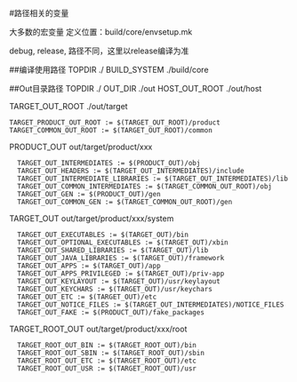 

#路径相关的变量

大多数的宏变量 定义位置：build/core/envsetup.mk

debug, release, 路径不同，这里以release编译为准


##编译使用路径
TOPDIR  ./
BUILD_SYSTEM  ./build/core


##Out目录路径
TOPDIR ./
OUT_DIR ./out
HOST_OUT_ROOT    ./out/host

TARGET_OUT_ROOT  ./out/target

    TARGET_PRODUCT_OUT_ROOT := $(TARGET_OUT_ROOT)/product
    TARGET_COMMON_OUT_ROOT := $(TARGET_OUT_ROOT)/common

PRODUCT_OUT     out/target/product/xxx      

      TARGET_OUT_INTERMEDIATES := $(PRODUCT_OUT)/obj
      TARGET_OUT_HEADERS := $(TARGET_OUT_INTERMEDIATES)/include
      TARGET_OUT_INTERMEDIATE_LIBRARIES := $(TARGET_OUT_INTERMEDIATES)/lib
      TARGET_OUT_COMMON_INTERMEDIATES := $(TARGET_COMMON_OUT_ROOT)/obj
      TARGET_OUT_GEN := $(PRODUCT_OUT)/gen
      TARGET_OUT_COMMON_GEN := $(TARGET_COMMON_OUT_ROOT)/gen

TARGET_OUT   out/target/product/xxx/system

      TARGET_OUT_EXECUTABLES := $(TARGET_OUT)/bin
      TARGET_OUT_OPTIONAL_EXECUTABLES := $(TARGET_OUT)/xbin
      TARGET_OUT_SHARED_LIBRARIES := $(TARGET_OUT)/lib
      TARGET_OUT_JAVA_LIBRARIES := $(TARGET_OUT)/framework
      TARGET_OUT_APPS := $(TARGET_OUT)/app
      TARGET_OUT_APPS_PRIVILEGED := $(TARGET_OUT)/priv-app
      TARGET_OUT_KEYLAYOUT := $(TARGET_OUT)/usr/keylayout
      TARGET_OUT_KEYCHARS := $(TARGET_OUT)/usr/keychars
      TARGET_OUT_ETC := $(TARGET_OUT)/etc
      TARGET_OUT_NOTICE_FILES := $(TARGET_OUT_INTERMEDIATES)/NOTICE_FILES
      TARGET_OUT_FAKE := $(PRODUCT_OUT)/fake_packages


TARGET_ROOT_OUT  out/target/product/xxx/root

      TARGET_ROOT_OUT_BIN := $(TARGET_ROOT_OUT)/bin
      TARGET_ROOT_OUT_SBIN := $(TARGET_ROOT_OUT)/sbin
      TARGET_ROOT_OUT_ETC := $(TARGET_ROOT_OUT)/etc
      TARGET_ROOT_OUT_USR := $(TARGET_ROOT_OUT)/usr
